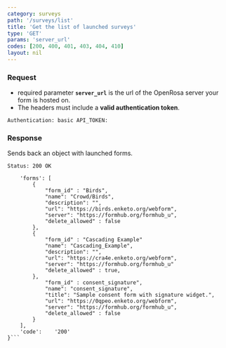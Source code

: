 ```yaml
---
category: surveys
path: '/surveys/list'
title: 'Get the list of launched surveys'
type: 'GET'
params: 'server_url'
codes: [200, 400, 401, 403, 404, 410]
layout: nil
---
```


### Request

* required parameter **`server_url`** is the url of the OpenRosa server your form is hosted on.
* The headers must include a **valid authentication token**.

```Authentication: basic API_TOKEN:```

### Response

Sends back an object with launched forms.

```Status: 200 OK```
```{
    'forms': [
        {
            "form_id" : "Birds",
            "name": "Crowd/Birds",
            "description": "",
            "url": "https://birds.enketo.org/webform",
            "server": "https://formhub.org/formhub_u",
            "delete_allowed" : false
        },
        {
            "form_id" : "Cascading Example"
            "name": "Cascading_Example",
            "description": "",
            "url": "https://cra4e.enketo.org/webform",
            "server": "https://formhub.org/formhub_u"
            "delete_allowed" : true,
        },
            "form_id" : consent_signature",
            "name": "consent_signature",
            "title": "Sample consent form with signature widget.",
            "url": "https://0qpeo.enketo.org/webform",
            "server": "https://formhub.org/formhub_u",
            "delete_allowed" : false
        }
    ],
    'code':    '200'
}```